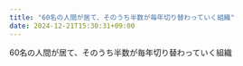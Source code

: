 ```yaml
---
title: "60名の人間が居て、そのうち半数が毎年切り替わっていく組織"
date: 2024-12-21T15:30:31+09:00
---
```

60名の人間が居て、そのうち半数が毎年切り替わっていく組織
